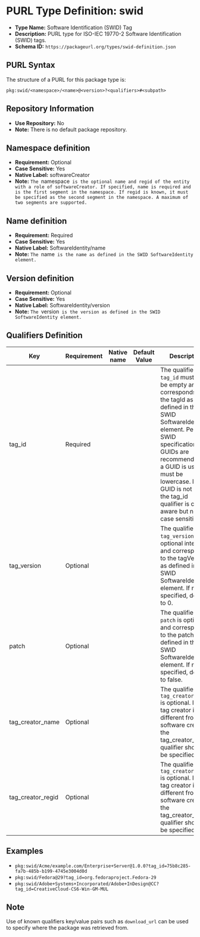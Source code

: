 <!--  NOTE: Auto-generated from the JSON PURL type definition.
Do not manually edit this file. Edit the JSON type definition instead. -->

# PURL Type Definition: swid

- **Type Name:** Software Identification (SWID) Tag
- **Description:** PURL type for ISO-IEC 19770-2 Software Identification (SWID) tags.
- **Schema ID:** `https://packageurl.org/types/swid-definition.json`

## PURL Syntax

The structure of a PURL for this package type is:

    pkg:swid/<namespace>/<name>@<version>?<qualifiers>#<subpath>

## Repository Information

- **Use Repository:** No
- **Note:** There is no default package repository.

## Namespace definition

- **Requirement:** Optional
- **Case Sensitive:** Yes
- **Native Label:** softwareCreator
- **Note:** `The `namespace` is the optional name and regid of the entity with a role of softwareCreator. If specified, name is required and is the first segment in the namespace. If regid is known, it must be specified as the second segment in the namespace. A maximum of two segments are supported.`

## Name definition

- **Requirement:** Required
- **Case Sensitive:** Yes
- **Native Label:** SoftwareIdentity/name
- **Note:** `The `name` is the name as defined in the SWID SoftwareIdentity element.`

## Version definition

- **Requirement:** Optional
- **Case Sensitive:** Yes
- **Native Label:** SoftwareIdentity/version
- **Note:** `The `version` is the version as defined in the SWID SoftwareIdentity element.`

## Qualifiers Definition

| Key  | Requirement | Native name | Default Value | Description |
|------|-------------|-------------|---------------|-------------|
| tag_id | Required |  |  | The qualifier `tag_id` must not be empty and corresponds to the tagId as defined in the SWID SoftwareIdentity element. Per the SWID specification, GUIDs are recommended. If a GUID is used, it must be lowercase. If a GUID is not used, the tag_id qualifier is case aware but not case sensitive. |
| tag_version | Optional |  |  | The qualifier `tag_version` is an optional integer and corresponds to the tagVersion as defined in the SWID SoftwareIdentity element. If not specified, defaults to 0. |
| patch | Optional |  |  | The qualifier `patch` is optional and corresponds to the patch as defined in the SWID SoftwareIdentity element. If not specified, defaults to false. |
| tag_creator_name | Optional |  |  | The qualifier `tag_creator_name` is optional. If the tag creator is different from the software creator, the tag_creator_name qualifier should be specified. |
| tag_creator_regid | Optional |  |  | The qualifier `tag_creator_regid` is optional. If the tag creator is different from the software creator, the tag_creator_regid qualifier should be specified. |

## Examples

- `pkg:swid/Acme/example.com/Enterprise+Server@1.0.0?tag_id=75b8c285-fa7b-485b-b199-4745e3004d0d`
- `pkg:swid/Fedora@29?tag_id=org.fedoraproject.Fedora-29`
- `pkg:swid/Adobe+Systems+Incorporated/Adobe+InDesign@CC?tag_id=CreativeCloud-CS6-Win-GM-MUL`

## Note

Use of known qualifiers key/value pairs such as `download_url` can be used to specify where the package was retrieved from.
